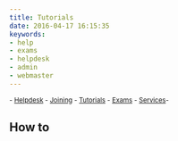 ```yaml
---
title: Tutorials
date: 2016-04-17 16:15:35
keywords:
- help
- exams
- helpdesk
- admin
- webmaster
---
```


<sub> - [Helpdesk](../) - [Joining](../joining) - [Tutorials](../tutorials) - [Exams](../exams) - [Services](../services)-</sub>

## How to
